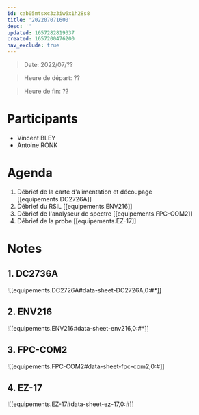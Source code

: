 ```yaml
---
id: cab05mtsxc3z3iw6x1h28s8
title: '202207071600'
desc: ''
updated: 1657282819337
created: 1657200476200
nav_exclude: true
---
```

> Date: 2022/07/??

> Heure de départ: ??

> Heure de fin: ??

# Participants

- Vincent BLEY
- Antoine RONK

# Agenda

1. Débrief de la carte d'alimentation et découpage [[equipements.DC2726A]]
2. Débrief du RSIL [[equipements.ENV216]]
3. Débrief de l'analyseur de spectre [[equipements.FPC-COM2]]
4. Débrief de la probe [[equipements.EZ-17]]

# Notes

## 1. DC2736A

![[equipements.DC2726A#data-sheet-DC2726A,0:#*]]

## 2. ENV216

![[equipements.ENV216#data-sheet-env216,0:#*]]

## 3. FPC-COM2

![[equipements.FPC-COM2#data-sheet-fpc-com2,0:#]]

## 4. EZ-17

![[equipements.EZ-17#data-sheet-ez-17,0:#]]